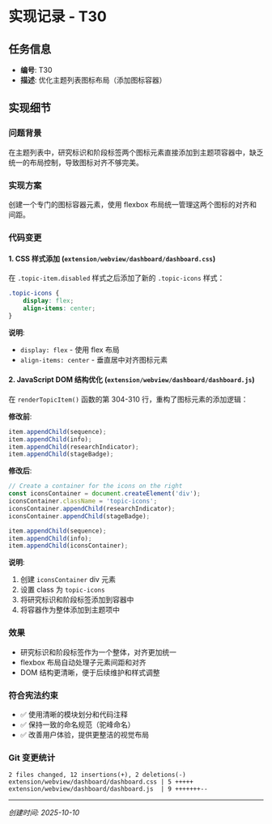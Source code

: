 # 实现记录 - T30

## 任务信息
- **编号**: T30
- **描述**: 优化主题列表图标布局（添加图标容器）

## 实现细节

### 问题背景
在主题列表中，研究标识和阶段标签两个图标元素直接添加到主题项容器中，缺乏统一的布局控制，导致图标对齐不够完美。

### 实现方案
创建一个专门的图标容器元素，使用 flexbox 布局统一管理这两个图标的对齐和间距。

### 代码变更

#### 1. CSS 样式添加 (`extension/webview/dashboard/dashboard.css`)

在 `.topic-item.disabled` 样式之后添加了新的 `.topic-icons` 样式：

```css
.topic-icons {
    display: flex;
    align-items: center;
}
```

**说明**:
- `display: flex` - 使用 flex 布局
- `align-items: center` - 垂直居中对齐图标元素

#### 2. JavaScript DOM 结构优化 (`extension/webview/dashboard/dashboard.js`)

在 `renderTopicItem()` 函数的第 304-310 行，重构了图标元素的添加逻辑：

**修改前**:
```javascript
item.appendChild(sequence);
item.appendChild(info);
item.appendChild(researchIndicator);
item.appendChild(stageBadge);
```

**修改后**:
```javascript
// Create a container for the icons on the right
const iconsContainer = document.createElement('div');
iconsContainer.className = 'topic-icons';
iconsContainer.appendChild(researchIndicator);
iconsContainer.appendChild(stageBadge);

item.appendChild(sequence);
item.appendChild(info);
item.appendChild(iconsContainer);
```

**说明**:
1. 创建 `iconsContainer` div 元素
2. 设置 class 为 `topic-icons`
3. 将研究标识和阶段标签添加到容器中
4. 将容器作为整体添加到主题项中

### 效果
- 研究标识和阶段标签作为一个整体，对齐更加统一
- flexbox 布局自动处理子元素间距和对齐
- DOM 结构更清晰，便于后续维护和样式调整

### 符合宪法约束
- ✅ 使用清晰的模块划分和代码注释
- ✅ 保持一致的命名规范（驼峰命名）
- ✅ 改善用户体验，提供更整洁的视觉布局

### Git 变更统计
```
2 files changed, 12 insertions(+), 2 deletions(-)
extension/webview/dashboard/dashboard.css | 5 +++++
extension/webview/dashboard/dashboard.js  | 9 +++++++--
```

---
*创建时间: 2025-10-10*
